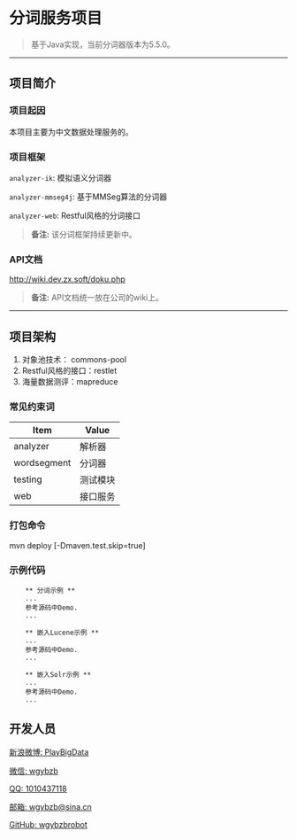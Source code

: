 
# 分词服务项目

> 基于Java实现，当前分词器版本为5.5.0。

----

## 项目简介

### 项目起因

本项目主要为中文数据处理服务的。

### 项目框架

`analyzer-ik`: 模拟语义分词器

`analyzer-mmseg4j`: 基于MMSeg算法的分词器

`analyzer-web`: Restful风格的分词接口


> **备注:** 该分词框架持续更新中。

### API文档
http://wiki.dev.zx.soft/doku.php

> **备注:** API文档统一放在公司的wiki上。

----

## 项目架构

1. 对象池技术： commons-pool
2. Restful风格的接口：restlet
3. 海量数据测评：mapreduce

### 常见约束词
Item      | Value
--------- | -----
analyzer  | 解析器
wordsegment    | 分词器
testing  | 测试模块
web      |  接口服务

### 打包命令

mvn deploy [-Dmaven.test.skip=true]

### 示例代码

```
    ** 分词示例 **      
    ...
    参考源码中Demo.
    ...
	
    ** 嵌入Lucene示例 ** 
    ...
    参考源码中Demo.
    ...
    
    ** 嵌入Solr示例 ** 
    ...
    参考源码中Demo.
    ...

```

## 开发人员

[新浪微博: PlayBigData](http://www.weibo.com/u/1862087393 "新浪微博")

[微信: wgybzb](https://github.com/wgybzbrobot "微信")

[QQ: 1010437118](https://github.com/wgybzbrobot "QQ")

[邮箱: wgybzb@sina.cn](https://github.com/wgybzbrobot "邮箱")

[GitHub: wgybzbrobot](https://github.com/wgybzbrobot "GitHub首页")


